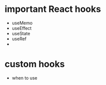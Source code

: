 # important React hooks 

* useMemo
* useEffect
* useState
* useRef
*
# custom hooks

* when to use

